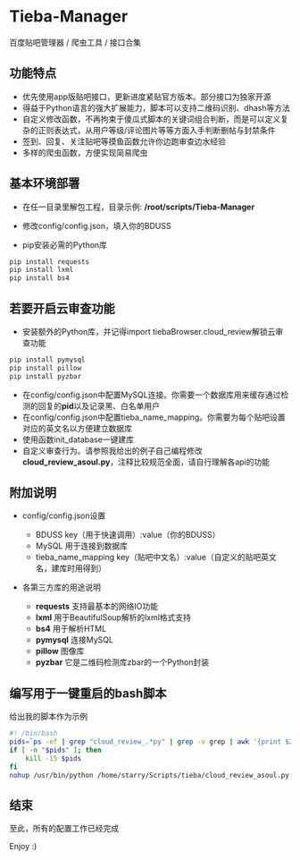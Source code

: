 # Tieba-Manager

百度贴吧管理器 / 爬虫工具 / 接口合集

## 功能特点

+ 优先使用app版贴吧接口，更新进度紧贴官方版本。部分接口为独家开源
+ 得益于Python语言的强大扩展能力，脚本可以支持二维码识别、dhash等方法
+ 自定义修改函数，不再拘束于傻瓜式脚本的关键词组合判断，而是可以定义复杂的正则表达式，从用户等级/评论图片等等方面入手判断删帖与封禁条件
+ 签到、回复、关注贴吧等摸鱼函数允许你边跑审查边水经验
+ 多样的爬虫函数，方便实现简易爬虫

## 基本环境部署

+ 在任一目录里解包工程，目录示例: **/root/scripts/Tieba-Manager**

+ 修改config/config.json，填入你的BDUSS

+ pip安装必需的Python库

```bash
pip install requests
pip install lxml
pip install bs4
```

## 若要开启云审查功能

+ 安装额外的Python库，并记得import tiebaBrowser.cloud_review解锁云审查功能

```bash
pip install pymysql
pip install pillow
pip install pyzbar
```

+ 在config/config.json中配置MySQL连接。你需要一个数据库用来缓存通过检测的回复的**pid**以及记录黑、白名单用户
+ 在config/config.json中配置tieba_name_mapping。你需要为每个贴吧设置对应的英文名以方便建立数据库
+ 使用函数init_database一键建库
+ 自定义审查行为。请参照我给出的例子自己编程修改**cloud_review_asoul.py**，注释比较规范全面，请自行理解各api的功能

## 附加说明

+ config/config.json设置

  + BDUSS key（用于快速调用）:value（你的BDUSS）
  + MySQL 用于连接到数据库
  + tieba_name_mapping key（贴吧中文名）:value（自定义的贴吧英文名，建库时用得到）

+ 各第三方库的用途说明

  + **requests** 支持最基本的网络IO功能
  + **lxml** 用于BeautifulSoup解析的lxml格式支持
  + **bs4** 用于解析HTML
  + **pymysql** 连接MySQL
  + **pillow** 图像库
  + **pyzbar** 它是二维码检测库zbar的一个Python封装

## 编写用于一键重启的bash脚本

给出我的脚本作为示例

```bash
#! /bin/bash
pids=`ps -ef | grep "cloud_review_.*py" | grep -v grep | awk '{print $2}'`
if [ -n "$pids" ]; then
    kill -15 $pids
fi
nohup /usr/bin/python /home/starry/Scripts/tieba/cloud_review_asoul.py -st 20 >/dev/null 2>&1 &
```

## 结束

至此，所有的配置工作已经完成

Enjoy :)
